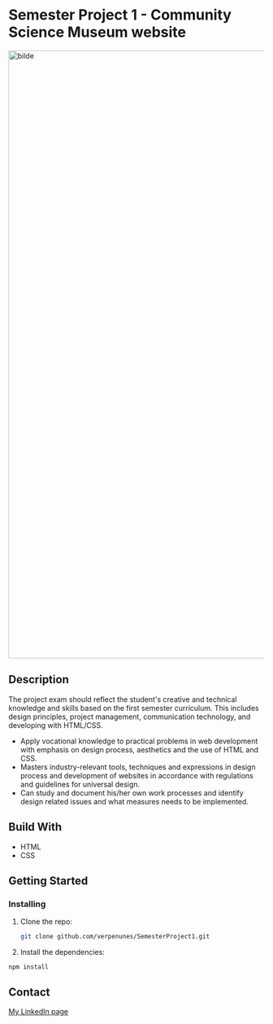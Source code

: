 # Semester Project 1 - Community Science Museum website

<img width="1196" alt="bilde" src="https://github.com/verpenunes/SemesterProject1/assets/106631829/ccf5f21b-c5eb-402b-af99-df892670dbd7">

## Description
The project exam should reflect the student's creative and technical knowledge and skills based on the first semester curriculum. This includes design principles, project management, communication technology, and developing with HTML/CSS.<br/>
<ul>
  <li>Apply vocational knowledge to practical problems in web development with emphasis on design process, aesthetics and the use of HTML and CSS.</li>
  <li>Masters industry-relevant tools, techniques and expressions in design process and development of websites in accordance with regulations and guidelines for universal design.
  <li>Can study and document his/her own work processes and identify design related issues and what measures needs to be implemented.</li>
</ul>

## Build With
<ul>
  <li>HTML</li>
  <li>CSS</li>
</ul>

## Getting Started
### Installing

1. Clone the repo:
   ```bash
   git clone github.com/verpenunes/SemesterProject1.git
   ```
2. Install the dependencies:

```
npm install
```

## Contact

[My LinkedIn page](www.linkedin.com)
